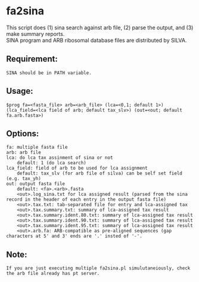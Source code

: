 # fa2sina

This script does (1) sina search against arb file, (2) parse the output, and (3) make summary reports.  
SINA program and ARB ribosomal database files are distributed by SILVA. 

## Requirement: 
	SINA should be in PATH variable.

## Usage: 
	$prog fa=<fasta_file> arb=<arb_file> (lca=<0,1; default 1>) (lca_field=<lca field of arb; default tax_slv>) (out=<out; default fa.arb.fasta>)
	
## Options:
	fa: multiple fasta file
	arb: arb file
	lca: do lca tax assinment of sina or not
		default: 1 (do lca search)
	lca_field: field of arb to be used for lca assignment
		default: tax_slv (for arb file of silva) can be self set field (e.g. tax_yh)
	out: output fasta file
		default: <fa>.<arb>.fasta
		<out>.log_sina.txt for lca assigned result (parsed from the sina record in the header of each entry in the output fasta file)
		<out>.tax.txt: tab-separated file for entry and lca-assigned tax
		<out>.tax.summary.txt: summary of lca-assigned tax result
		<out>.tax.summary.ident.80.txt: summary of lca-assigned tax result
		<out>.tax.summary.ident.90.txt: summary of lca-assigned tax result
		<out>.tax.summary.ident.95.txt: summary of lca-assigned tax result
		<out>.arb.fa: ARB-compatible as pre-aligned sequences (gap characters at 5' and 3' ends are '.' insted of '-'. 

## Note:
	If you are just executing multiple fa2sina.pl simulutaneiously, check the arb file already has pt server. 
      
